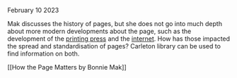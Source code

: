 February 10 2023

Mak discusses the history of pages, but she does not go into much depth about more modern developments about the page, such as the development of the [printing press](https://ocul-crl.primo.exlibrisgroup.com/discovery/search?query=any,contains,printing%20press&tab=OCULDiscoveryNetworkNew&search_scope=NewDiscoveryNetwork&vid=01OCUL_CRL:CRL_DEFAULT&facet=tlevel,include,peer_reviewed&offset=0) and the [internet](https://ocul-crl.primo.exlibrisgroup.com/discovery/search?query=any,contains,the%20internet%20and%20the%20spread%20of%20information&tab=OCULDiscoveryNetworkNew&search_scope=NewDiscoveryNetwork&vid=01OCUL_CRL:CRL_DEFAULT&facet=tlevel,include,peer_reviewed&offset=0). How has those impacted the spread and standardisation of pages? Carleton library can be used to find information on both.

[[How the Page Matters by Bonnie Mak]]
